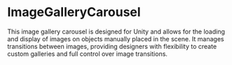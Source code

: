 # ImageGalleryCarousel
This image gallery carousel is designed for Unity and allows for the loading and display of images on objects manually placed in the scene. It manages transitions between images, providing designers with flexibility to create custom galleries and full control over image transitions.

